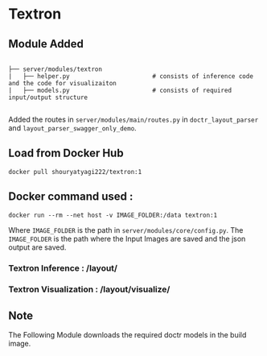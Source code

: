 # Textron

## Module Added
```

├── server/modules/textron
|   ├── helper.py                       # consists of inference code and the code for visualizaiton
|   ├── models.py                       # consists of required input/output structure


```
Added the routes in `server/modules/main/routes.py` in `doctr_layout_parser` and `layout_parser_swagger_only_demo`.
## Load from Docker Hub
```
docker pull shouryatyagi222/textron:1
```
## Docker command used :
```
docker run --rm --net host -v IMAGE_FOLDER:/data textron:1
```
Where `IMAGE_FOLDER` is the path in `server/modules/core/config.py`.
The `IMAGE_FOLDER` is the path where the Input Images are saved and the json output are saved.
### Textron Inference : /layout/
### Textron Visualization : /layout/visualize/

## Note
The Following Module downloads the required doctr models in the build image.
